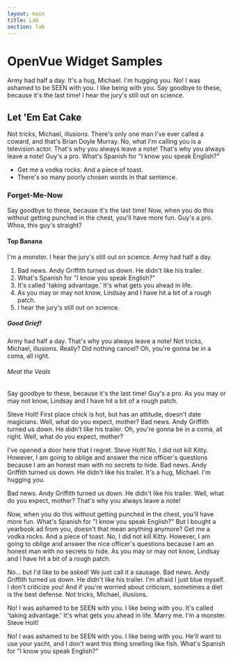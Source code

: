 ```yaml
---
layout: main
title: Lab
section: lab
---
```


<h1>OpenVue Widget Samples</h1>
<p>Army had half a day. It's a hug, Michael. I'm hugging you. No! I was ashamed to be SEEN with you. I like being with you. Say goodbye to these, because it's the last time! I hear the jury's still out on science.</p>
<h2>Let 'Em Eat Cake</h2>
<p>Not tricks, Michael, illusions. There's only one man I've ever called a coward, and that's Brian Doyle Murray. No, what I'm calling you is a television actor. That's why you always leave a note! That's why you always leave a note! Guy's a pro. What's Spanish for "I know you speak English?"</p>
<ul>
<li>Get me a vodka rocks. And a piece of toast.</li>
<li>There's so many poorly chosen words in that sentence.</li>
</ul>
<h3>Forget-Me-Now</h3>
<p>Say goodbye to these, because it's the last time! Now, when you do this without getting punched in the chest, you'll have more fun. Guy's a pro. Whoa, this guy's straight?</p>
<h4>Top Banana</h4>
<p>I'm a monster. I hear the jury's still out on science. Army had half a day.</p>
<ol>
<li>Bad news. Andy Griffith turned us down. He didn't like his trailer.</li>
<li>What's Spanish for "I know you speak English?"</li>
<li>It's called 'taking advantage.' It's what gets you ahead in life.</li>
<li>As you may or may not know, Lindsay and I have hit a bit of a rough patch.</li>
<li>I hear the jury's still out on science.</li>
</ol>
<h5>Good Grief!</h5>
<p>Army had half a day. That's why you always leave a note! Not tricks, Michael, illusions. Really? Did nothing cancel? Oh, you're gonna be in a coma, all right.</p>
<h6>Meat the Veals</h6>
<p>Say goodbye to these, because it's the last time! Guy's a pro. As you may or may not know, Lindsay and I have hit a bit of a rough patch.</p>
<p>Steve Holt! First place chick is hot, but has an attitude, doesn't date magicians. Well, what do you expect, mother? Bad news. Andy Griffith turned us down. He didn't like his trailer. Oh, you're gonna be in a coma, all right. Well, what do you expect, mother?</p>
<p>I've opened a door here that I regret. Steve Holt! No, I did not kill Kitty. However, I am going to oblige and answer the nice officer's questions because I am an honest man with no secrets to hide. Bad news. Andy Griffith turned us down. He didn't like his trailer. It's a hug, Michael. I'm hugging you.</p>
<p>Bad news. Andy Griffith turned us down. He didn't like his trailer. Well, what do you expect, mother? That's why you always leave a note!</p>
<p>Now, when you do this without getting punched in the chest, you'll have more fun. What's Spanish for "I know you speak English?" But I bought a yearbook ad from you, doesn't that mean anything anymore? Get me a vodka rocks. And a piece of toast. No, I did not kill Kitty. However, I am going to oblige and answer the nice officer's questions because I am an honest man with no secrets to hide. As you may or may not know, Lindsay and I have hit a bit of a rough patch.</p>
<p>No&hellip; but I'd like to be asked! We just call it a sausage. Bad news. Andy Griffith turned us down. He didn't like his trailer. I'm afraid I just blue myself. I don't criticize you! And if you're worried about criticism, sometimes a diet is the best defense. Not tricks, Michael, illusions.</p>
<p>No! I was ashamed to be SEEN with you. I like being with you. It's called 'taking advantage.' It's what gets you ahead in life. Marry me. I'm a monster. Steve Holt!</p>
<p>No! I was ashamed to be SEEN with you. I like being with you. He'll want to use your yacht, and I don't want this thing smelling like fish. What's Spanish for "I know you speak English?"</p>

